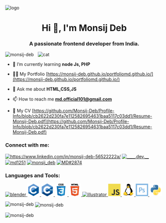 ![logo](https://media2.giphy.com/headers/GitHub/w8ZJLtJbmuph.gif)
<h1 align="center">Hi 👋, I'm Monsij Deb</h1>
<h3 align="center">A passionate frontend developer from India.</h3>
<img align="right" alt="cat" width="400" src="https://cdn.dribbble.com/users/2789762/screenshots/8630894/media/583b209224b027954cb6e8b9901cb731.gif">

<p align="left"> <img src="https://komarev.com/ghpvc/?username=monsij-deb&label=Profile%20views&color=0e75b6&style=flat" alt="monsij-deb" /> </p>

- 🌱 I’m currently learning **node Js, PHP**

- 👨‍💻 My Portfolio [https://monsij-deb.github.io/portfoliomd.github.io/](https://monsij-deb.github.io/portfoliomd.github.io/)

- 💬 Ask me about **HTML,CSS,JS**

- 📫 How to reach me **md.official101@gmail.com**

- 📄 My CV [https://github.com/Monsij-Deb/Profile-Info/blob/cb2622d230fa7e1125826954631baa5117c03dd1/Resume-Monsij-Deb.pdf](https://github.com/Monsij-Deb/Profile-Info/blob/cb2622d230fa7e1125826954631baa5117c03dd1/Resume-Monsij-Deb.pdf)

<h3 align="left">Connect with me:</h3>
<p align="left">
<a href="https://www.linkedin.com/in/monsij-deb/" target="blank"><img align="center" src="https://raw.githubusercontent.com/rahuldkjain/github-profile-readme-generator/master/src/images/icons/Social/linked-in-alt.svg" alt="https://www.linkedin.com/in/monsij-deb-56522222a/" height="30" width="40" /></a>
<a href="https://instagram.com/____.dev.__" target="blank"><img align="center" src="https://raw.githubusercontent.com/rahuldkjain/github-profile-readme-generator/master/src/images/icons/Social/instagram.svg" alt="____.dev.__" height="30" width="40" /></a>
<a href="https://www.hackerrank.com/md1251" target="blank"><img align="center" src="https://raw.githubusercontent.com/rahuldkjain/github-profile-readme-generator/master/src/images/icons/Social/hackerrank.svg" alt="md1251" height="30" width="40" /></a>
<a href="https://www.leetcode.com/monsij_deb" target="blank"><img align="center" src="https://raw.githubusercontent.com/rahuldkjain/github-profile-readme-generator/master/src/images/icons/Social/leet-code.svg" alt="monsij_deb" height="30" width="40" /></a>
<a href="https://discord.gg/MD#2874" target="blank"><img align="center" src="https://raw.githubusercontent.com/rahuldkjain/github-profile-readme-generator/master/src/images/icons/Social/discord.svg" alt="MD#2874" height="30" width="40" /></a>
</p>

<h3 align="left">Languages and Tools:</h3>
<p align="left"> <a href="https://www.blender.org/" target="_blank" rel="noreferrer"> <img src="https://download.blender.org/branding/community/blender_community_badge_white.svg" alt="blender" width="40" height="40"/> </a> <a href="https://www.cprogramming.com/" target="_blank" rel="noreferrer"> <img src="https://raw.githubusercontent.com/devicons/devicon/master/icons/c/c-original.svg" alt="c" width="40" height="40"/> </a> <a href="https://www.w3schools.com/cpp/" target="_blank" rel="noreferrer"> <img src="https://raw.githubusercontent.com/devicons/devicon/master/icons/cplusplus/cplusplus-original.svg" alt="cplusplus" width="40" height="40"/> </a> <a href="https://www.w3schools.com/css/" target="_blank" rel="noreferrer"> <img src="https://raw.githubusercontent.com/devicons/devicon/master/icons/css3/css3-original-wordmark.svg" alt="css3" width="40" height="40"/> </a> <a href="https://www.w3.org/html/" target="_blank" rel="noreferrer"> <img src="https://raw.githubusercontent.com/devicons/devicon/master/icons/html5/html5-original-wordmark.svg" alt="html5" width="40" height="40"/> </a> <a href="https://www.adobe.com/in/products/illustrator.html" target="_blank" rel="noreferrer"> <img src="https://www.vectorlogo.zone/logos/adobe_illustrator/adobe_illustrator-icon.svg" alt="illustrator" width="40" height="40"/> </a> <a href="https://developer.mozilla.org/en-US/docs/Web/JavaScript" target="_blank" rel="noreferrer"> <img src="https://raw.githubusercontent.com/devicons/devicon/master/icons/javascript/javascript-original.svg" alt="javascript" width="40" height="40"/> </a> <a href="https://www.linux.org/" target="_blank" rel="noreferrer"> <img src="https://raw.githubusercontent.com/devicons/devicon/master/icons/linux/linux-original.svg" alt="linux" width="40" height="40"/> </a> <a href="https://www.photoshop.com/en" target="_blank" rel="noreferrer"> <img src="https://raw.githubusercontent.com/devicons/devicon/master/icons/photoshop/photoshop-line.svg" alt="photoshop" width="40" height="40"/> </a> <a href="https://www.python.org" target="_blank" rel="noreferrer"> <img src="https://raw.githubusercontent.com/devicons/devicon/master/icons/python/python-original.svg" alt="python" width="40" height="40"/> </a> </p>

<p><img align="left" src="https://github-readme-stats.vercel.app/api/top-langs?username=monsij-deb&show_icons=true&locale=en&layout=compact" alt="monsij-deb" /></p>

<p>&nbsp;<img align="center" src="https://github-readme-stats.vercel.app/api?username=monsij-deb&show_icons=true&locale=en" alt="monsij-deb" /></p>

<p><img align="center" src="https://github-readme-streak-stats.herokuapp.com/?user=monsij-deb&" alt="monsij-deb" /></p>
